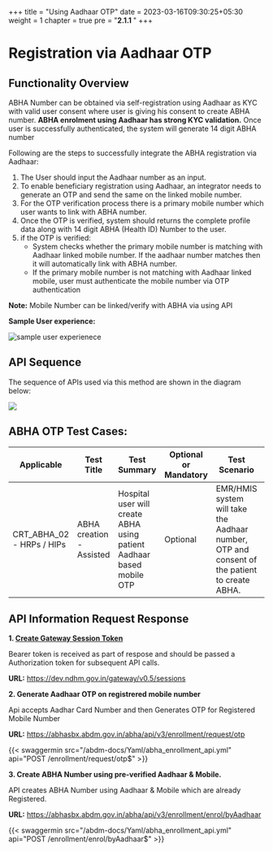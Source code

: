 +++
title = "Using Aadhaar OTP"
date = 2023-03-16T09:30:25+05:30
weight = 1
chapter = true
pre = "<b>2.1.1 </b>"
+++

# Registration via Aadhaar OTP

## Functionality Overview 

ABHA Number can be obtained via self-registration using Aadhaar as KYC with valid user consent where user is giving his consent to create ABHA number. **ABHA enrolment using Aadhaar has strong KYC validation.** Once user is successfully authenticated, the system will generate 14 digit ABHA number

Following are the steps to successfully integrate the ABHA registration via Aadhaar:

1. The User should input the Aadhaar number as an input.
2. To enable beneficiary registration using Aadhaar, an integrator needs to generate an OTP and send the same on the linked mobile number.
3. For the OTP verification process there is a primary mobile number which user wants to link with ABHA number.
4. Once the OTP is verified, system should returns the complete profile data along with 14 digit ABHA (Health ID) Number to the user.
5. if the OTP is verified:
    - System checks whether the primary mobile number is matching with Aadhaar linked mobile number. If the aadhaar number matches then it will automatically link with ABHA number.
    - If the primary mobile number is not matching with Aadhaar linked mobile, user must authenticate the mobile number via OTP authentication

**Note:** Mobile Number can be linked/verify with ABHA via using API  

**Sample User experience:**

![sample user experienece](/abdm-docs/img/aadhaar-otp.gif)


## API Sequence 

The sequence of APIs used via this method are shown in the diagram below:

[![](https://mermaid.ink/img/pako:eNp9kk9Lw0AQxb_KsAexUInoLQehtkiDWEOrgrKXbXbSLiSzcTOplNLv7iZpa-K_2zL75s3Ob99OJFajCEWJ7xVSghOjVk7lkthwhjC6nY5g7FCxsQRVaWgFI6XXysHjUyxJJWwdTKPnYBrFQTydS5pZRsgwZbBp0x_CwusRvL3bFoy6dfAWVOVLdJI6_Rc3N23Pefy4eApBFSbYXAd1LXD1G0sOLBcDSXXJq5-jySgKf1g25dP1CzqTbv8UtRPnWBaWSoSry8uTfedpfQWcs1NUegA1mWgy-LLr9swxQbPBllaDxpnVumHTs76z7kM5XevgDPrWwBY27Qb_sTqgQnI2y3Ikbo_BcnvY-we0ztDvxOCArHfV_c0jS7y4fx2DRlYmK08DWmUvPb8jbSSz5j_83rGzqclQDEWOLldG-2TuJAFIwWvMUYrQHzWmqspYCkl7L1UV28WWEhGyq3AoqkIrPgZZhKnKSl9FbXxUH9q0N6EfikLRm7VHzf4TSdz7yg?type=png)](https://mermaid.live/edit#pako:eNp9kk9Lw0AQxb_KsAexUInoLQehtkiDWEOrgrKXbXbSLiSzcTOplNLv7iZpa-K_2zL75s3Ob99OJFajCEWJ7xVSghOjVk7lkthwhjC6nY5g7FCxsQRVaWgFI6XXysHjUyxJJWwdTKPnYBrFQTydS5pZRsgwZbBp0x_CwusRvL3bFoy6dfAWVOVLdJI6_Rc3N23Pefy4eApBFSbYXAd1LXD1G0sOLBcDSXXJq5-jySgKf1g25dP1CzqTbv8UtRPnWBaWSoSry8uTfedpfQWcs1NUegA1mWgy-LLr9swxQbPBllaDxpnVumHTs76z7kM5XevgDPrWwBY27Qb_sTqgQnI2y3Ikbo_BcnvY-we0ztDvxOCArHfV_c0jS7y4fx2DRlYmK08DWmUvPb8jbSSz5j_83rGzqclQDEWOLldG-2TuJAFIwWvMUYrQHzWmqspYCkl7L1UV28WWEhGyq3AoqkIrPgZZhKnKSl9FbXxUH9q0N6EfikLRm7VHzf4TSdz7yg)

## ABHA OTP Test Cases:

Applicable | Test Title | Test Summary | Optional or Mandatory | Test Scenario | API Sequence | Expected Result | Actual Result
| ------| ----------- | ----------- | ----- | -------------- | ----------- | ------------- | -------------- |
CRT_ABHA_02 - HRPs / HIPs|ABHA creation - Assisted |Hospital user will create ABHA using patient Aadhaar based mobile OTP|Optional|EMR/HMIS system will take the Aadhaar number, OTP and consent of the patient to create ABHA.|v1/registration/aadhaar/generateOtp, v1/registration/aadhaar/verifyOTP, v1/registration/aadhaar/generateMobileOTP, v1/registration/aadhaar/verifyMobileOTP, v1/registration/aadhaar/createHealthIdbyAadhar, v1/search/existsByHealthId"|Successful creation of ABHA |ABHA generated

## API Information Request Response 

**1. [Create Gateway Session Token](/abdm-docs/1-basics/verify_sandbox_access/#create-gateway-session-token)**


Bearer token is received as part of respose and should be passed a Authorization token for subsequent API calls.

**URL:** https://dev.ndhm.gov.in/gateway/v0.5/sessions


**2. Generate Aadhaar OTP on registrered mobile number**

Api accepts Aadhar Card Number and then Generates OTP for Registered Mobile Number

**URL:** https://abhasbx.abdm.gov.in/abha/api/v3/enrollment/request/otp

{{< swaggermin src="/abdm-docs/Yaml/abha_enrollment_api.yml" api="POST /enrollment/request/otp$" >}}



**3. Create ABHA Number using pre-verified Aadhaar & Mobile.**

API creates ABHA Number using Aadhaar & Mobile which are already Registered.

**URL:** https://abhasbx.abdm.gov.in/abha/api/v3/enrollment/enrol/byAadhaar

{{< swaggermin src="/abdm-docs/Yaml/abha_enrollment_api.yml" api="POST /enrollment/enrol/byAadhaar$" >}}


